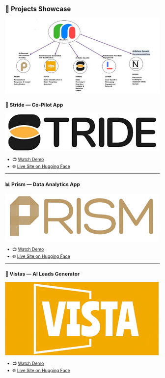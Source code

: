 ## 🚀 Projects Showcase
![Project Overview](https://github.com/arnavbhatiamait/MicroNova/blob/main/Main_Image.jpg)
### 🎯 Stride — Co-Pilot App
![Stride App Screenshot](https://github.com/arnavbhatiamait/MicroNova/blob/main/Stride_logo.jpg)
- 📺 [Watch Demo](https://youtu.be/IJsQaPAovoo)
- 🌐 [Live Site on Hugging Face](https://huggingface.co/spaces/Arnavbhatia/Stride)

---

### 📊 Prism — Data Analytics App
![Nova App Screenshot](https://github.com/arnavbhatiamait/MicroNova/blob/main/prims_new.PNG)
- 📺 [Watch Demo](https://youtu.be/oA1BJZjfCa4)
- 🌐 [Live Site on Hugging Face](https://huggingface.co/spaces/Arnavbhatia/Prims)

---

### 🧠 Vistas — AI Leads Generator
![Vistas App Screenshot](https://github.com/arnavbhatiamait/MicroNova/blob/main/Vistas_1.png)
- 📺 [Watch Demo](https://youtu.be/udpBpbb_CcU)
- 🌐 [Live Site on Hugging Face](https://huggingface.co/spaces/mokorox/Lead_Analyzer_Vista)
